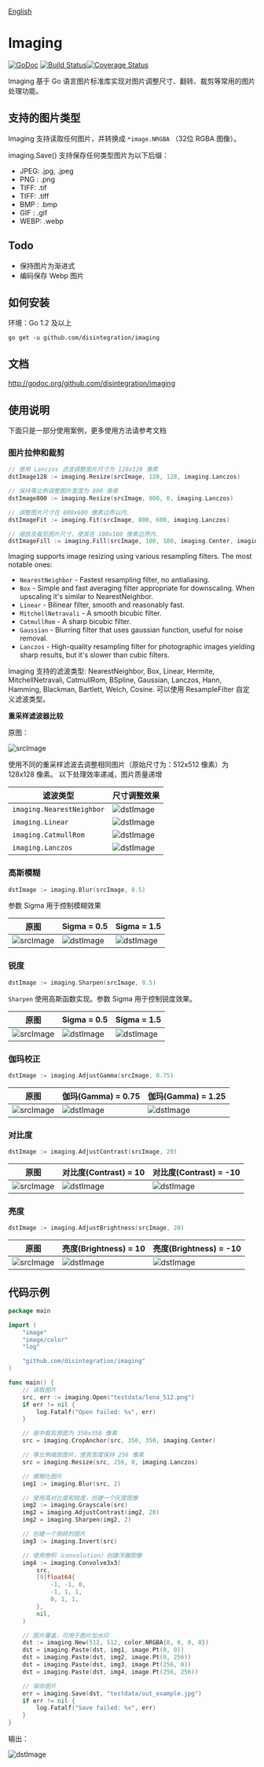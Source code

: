 [English](./README.md)
# Imaging

[![GoDoc](https://godoc.org/github.com/disintegration/imaging?status.svg)](https://godoc.org/github.com/disintegration/imaging)
[![Build Status](https://travis-ci.org/AarioAi/imaging.svg?branch=master)](https://travis-ci.org/AarioAi/imaging)[![Coverage Status](https://coveralls.io/repos/github/AarioAi/imaging/badge.svg)](https://coveralls.io/github/AarioAi/imaging)

Imaging 基于 Go 语言图片标准库实现对图片调整尺寸、翻转、裁剪等常用的图片处理功能。

## 支持的图片类型

Imaging 支持读取任何图片，并转换成 `*image.NRGBA` （32位 RGBA 图像）。

imaging.Save() 支持保存任何类型图片为以下后缀：

* JPEG: .jpg, .jpeg
* PNG : .png
* TIFF: .tif
* TIFF: .tiff
* BMP : .bmp
* GIF : .gif 
* WEBP: .webp 

## Todo
* 保持图片为渐进式
* 编码保存 Webp 图片

## 如何安装

环境：Go 1.2 及以上

    go get -u github.com/disintegration/imaging
    
## 文档

http://godoc.org/github.com/disintegration/imaging

## 使用说明

下面只是一部分使用案例，更多使用方法请参考文档 

### 图片拉伸和裁剪

```go
// 使用 Lanczos 滤波调整图片尺寸为 128x128 像素
dstImage128 := imaging.Resize(srcImage, 128, 128, imaging.Lanczos)

// 保持等比例调整图片宽度为 800 像素
dstImage800 := imaging.Resize(srcImage, 800, 0, imaging.Lanczos)

// 调整图片尺寸在 800x600 像素边界以内.
dstImageFit := imaging.Fit(srcImage, 800, 600, imaging.Lanczos)

// 缩放及裁剪图片尺寸，使其在 100x100 像素边界内.
dstImageFill := imaging.Fill(srcImage, 100, 100, imaging.Center, imaging.Lanczos)
```

Imaging supports image resizing using various resampling filters. The most notable ones:
- `NearestNeighbor` - Fastest resampling filter, no antialiasing.
- `Box` - Simple and fast averaging filter appropriate for downscaling. When upscaling it's similar to NearestNeighbor.
- `Linear` - Bilinear filter, smooth and reasonably fast.
- `MitchellNetravali` - А smooth bicubic filter.
- `CatmullRom` - A sharp bicubic filter. 
- `Gaussian` - Blurring filter that uses gaussian function, useful for noise removal.
- `Lanczos` - High-quality resampling filter for photographic images yielding sharp results, but it's slower than cubic filters.

Imaging 支持的滤波类型:  NearestNeighbor, Box, Linear, Hermite, MitchellNetravali, CatmullRom, BSpline, Gaussian, Lanczos, Hann, Hamming, Blackman, Bartlett, Welch, Cosine. 可以使用 ResampleFilter 自定义滤波类型。

**重采样滤波器比较**

原图：

![srcImage](testdata/lena_512.png)

使用不同的重采样滤波去调整相同图片（原始尺寸为：512x512 像素）为 128x128 像素。
以下处理效率递减，图片质量递增

滤波类型                   | 尺寸调整效果
--------------------------|---------------------------------------------
`imaging.NearestNeighbor` | ![dstImage](testdata/out_resize_nearest.png) 
`imaging.Linear`          | ![dstImage](testdata/out_resize_linear.png)
`imaging.CatmullRom`      | ![dstImage](testdata/out_resize_catrom.png)
`imaging.Lanczos`         | ![dstImage](testdata/out_resize_lanczos.png)


### 高斯模糊

```go
dstImage := imaging.Blur(srcImage, 0.5)
```
参数 Sigma 用于控制模糊效果

原图                               | Sigma = 0.5                            | Sigma = 1.5
-----------------------------------|----------------------------------------|---------------------------------------
![srcImage](testdata/lena_128.png) | ![dstImage](testdata/out_blur_0.5.png) | ![dstImage](testdata/out_blur_1.5.png)

### 锐度

```go
dstImage := imaging.Sharpen(srcImage, 0.5)
```

`Sharpen` 使用高斯函数实现。参数 Sigma 用于控制锐度效果。

原图                               | Sigma = 0.5                               | Sigma = 1.5
-----------------------------------|-------------------------------------------|------------------------------------------
![srcImage](testdata/lena_128.png) | ![dstImage](testdata/out_sharpen_0.5.png) | ![dstImage](testdata/out_sharpen_1.5.png)

### 伽玛校正

```go
dstImage := imaging.AdjustGamma(srcImage, 0.75)
```

原图                               | 伽玛(Gamma) = 0.75                        | 伽玛(Gamma) = 1.25
-----------------------------------|------------------------------------------|-----------------------------------------
![srcImage](testdata/lena_128.png) | ![dstImage](testdata/out_gamma_0.75.png) | ![dstImage](testdata/out_gamma_1.25.png)

### 对比度

```go
dstImage := imaging.AdjustContrast(srcImage, 20)
```

原图                               | 对比度(Contrast) = 10                        | 对比度(Contrast) = -10
-----------------------------------|--------------------------------------------|-------------------------------------------
![srcImage](testdata/lena_128.png) | ![dstImage](testdata/out_contrast_p10.png) | ![dstImage](testdata/out_contrast_m10.png)

### 亮度

```go
dstImage := imaging.AdjustBrightness(srcImage, 20)
```

原图                                | 亮度(Brightness) = 10                        | 亮度(Brightness) = -10
-----------------------------------|----------------------------------------------|---------------------------------------------
![srcImage](testdata/lena_128.png) | ![dstImage](testdata/out_brightness_p10.png) | ![dstImage](testdata/out_brightness_m10.png)

## 代码示例

```go
package main

import (
	"image"
	"image/color"
	"log"

	"github.com/disintegration/imaging"
)

func main() {
	// 读取图片
	src, err := imaging.Open("testdata/lena_512.png")
	if err != nil {
		log.Fatalf("Open failed: %v", err)
	}

	// 居中裁剪原图为 350x350 像素
	src = imaging.CropAnchor(src, 350, 350, imaging.Center)

	// 等比例缩放图片，使其宽度保持 256 像素
	src = imaging.Resize(src, 256, 0, imaging.Lanczos)

	// 模糊化图片
	img1 := imaging.Blur(src, 2)

	// 使用高对比度和锐度，创建一个灰度图像
	img2 := imaging.Grayscale(src)
	img2 = imaging.AdjustContrast(img2, 20)
	img2 = imaging.Sharpen(img2, 2)

	// 创建一个倒转的图片
	img3 := imaging.Invert(src)

	// 使用卷积（convolution）创建浮雕图像
	img4 := imaging.Convolve3x3(
		src,
		[9]float64{
			-1, -1, 0,
			-1, 1, 1,
			0, 1, 1,
		},
		nil,
	)

	// 图片覆盖，可用于图片加水印
	dst := imaging.New(512, 512, color.NRGBA{0, 0, 0, 0})
	dst = imaging.Paste(dst, img1, image.Pt(0, 0))
	dst = imaging.Paste(dst, img2, image.Pt(0, 256))
	dst = imaging.Paste(dst, img3, image.Pt(256, 0))
	dst = imaging.Paste(dst, img4, image.Pt(256, 256))

	// 保存图片
	err = imaging.Save(dst, "testdata/out_example.jpg")
	if err != nil {
		log.Fatalf("Save failed: %v", err)
	}
}
```

输出：

![dstImage](testdata/out_example.jpg)